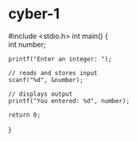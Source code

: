 # cyber-1
#include <stdio.h>
int main() {   
    int number;
   
    printf("Enter an integer: ");  
    
    // reads and stores input
    scanf("%d", &number);

    // displays output
    printf("You entered: %d", number);
    
    return 0;
}
